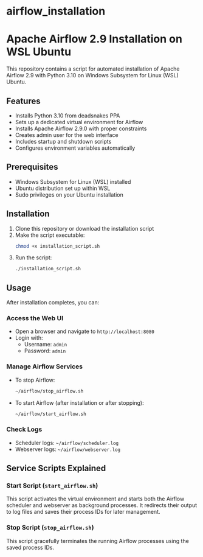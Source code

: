 # airflow_installation

# Apache Airflow 2.9 Installation on WSL Ubuntu

This repository contains a script for automated installation of Apache Airflow 2.9 with Python 3.10 on Windows Subsystem for Linux (WSL) Ubuntu.

## Features

- Installs Python 3.10 from deadsnakes PPA
- Sets up a dedicated virtual environment for Airflow
- Installs Apache Airflow 2.9.0 with proper constraints
- Creates admin user for the web interface
- Includes startup and shutdown scripts
- Configures environment variables automatically

## Prerequisites

- Windows Subsystem for Linux (WSL) installed
- Ubuntu distribution set up within WSL
- Sudo privileges on your Ubuntu installation

## Installation

1. Clone this repository or download the installation script
2. Make the script executable:
   ```bash
   chmod +x installation_script.sh
   ```
3. Run the script:
   ```bash
   ./installation_script.sh
   ```

## Usage

After installation completes, you can:

### Access the Web UI
- Open a browser and navigate to `http://localhost:8080`
- Login with:
  - Username: `admin`
  - Password: `admin`

### Manage Airflow Services
- To stop Airflow:
  ```bash
  ~/airflow/stop_airflow.sh
  ```
- To start Airflow (after installation or after stopping):
  ```bash
  ~/airflow/start_airflow.sh
  ```

### Check Logs
- Scheduler logs: `~/airflow/scheduler.log`
- Webserver logs: `~/airflow/webserver.log`

## Service Scripts Explained

### Start Script (`start_airflow.sh`)
This script activates the virtual environment and starts both the Airflow scheduler and webserver as background processes. It redirects their output to log files and saves their process IDs for later management.

### Stop Script (`stop_airflow.sh`)
This script gracefully terminates the running Airflow processes using the saved process IDs.
